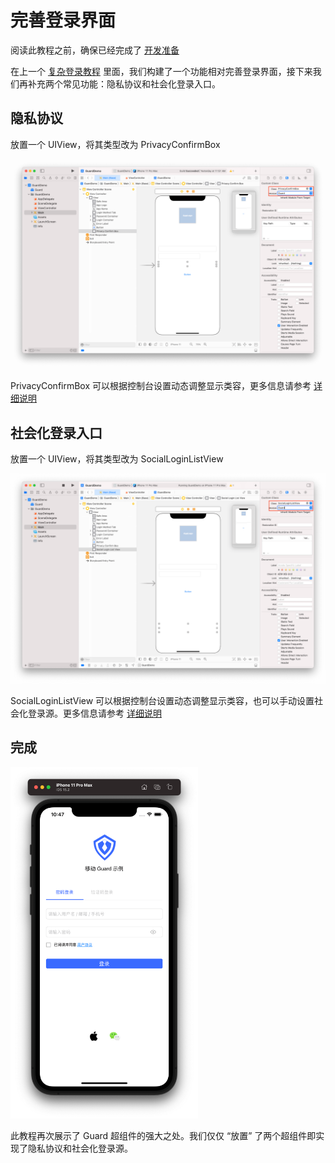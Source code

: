 # 完善登录界面

<LastUpdated/>

阅读此教程之前，确保已经完成了 [开发准备](/reference-new/Mobile-and-client-applications/sdk-for-ios/develop)

在上一个 [复杂登录教程](./advanced-login.md) 里面，我们构建了一个功能相对完善登录界面，接下来我们再补充两个常见功能：隐私协议和社会化登录入口。

## 隐私协议

放置一个 UIView，将其类型改为 PrivacyConfirmBox

![](./images/privacy.png)

PrivacyConfirmBox 可以根据控制台设置动态调整显示类容，更多信息请参考 [详细说明](./../basic/privacy-confirm-box.md)

## 社会化登录入口

放置一个 UIView，将其类型改为 SocialLoginListView

![](./images/social.png)

SocialLoginListView 可以根据控制台设置动态调整显示类容，也可以手动设置社会化登录源。更多信息请参考 [详细说明](./../social/social-login-listview.md)

## 完成

<img src="./images/refined_login.png" alt="drawing" width="300"/>

此教程再次展示了 Guard 超组件的强大之处。我们仅仅 “放置” 了两个超组件即实现了隐私协议和社会化登录源。